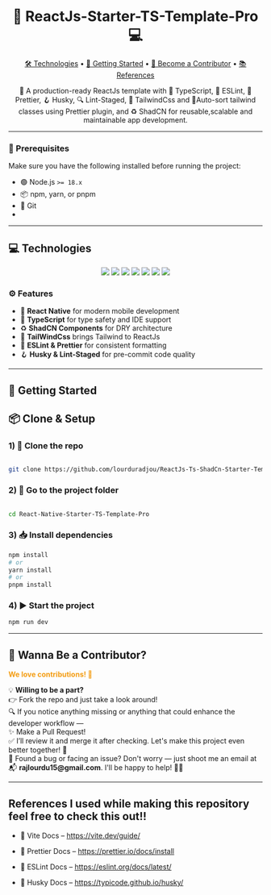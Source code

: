 <h1 align="center"><strong>🚀 ReactJs-Starter-TS-Template-Pro 💻</strong></h1>

<p align="center">
  <a href="#technologies">🛠️ Technologies</a> •
  <a href="#started">🚀 Getting Started</a> •
  <a href="#wannabe">🤝 Become a Contributor</a> •
  <a href="#references">📚 References</a>
</p>

<p align="center">
  🚀 A production-ready ReactJs template with 🧠 TypeScript, 🧹 ESLint, 🎨 Prettier, 🪝 Husky, 🔍 Lint-Staged, 💨 TailwindCss and 🔭Auto-sort tailwind classes using Prettier plugin, and  ♻️ ShadCN for reusable,scalable and maintainable app development.
</p>

---

<h3>🔧 Prerequisites</h3>

Make sure you have the following installed before running the project:

- 🟢 Node.js `>= 18.x`
- 📦 npm, yarn, or pnpm
- 🧰 Git
-
---

<h2 id="technologies">💻 Technologies</h2>

<p align="center">
  <img src="https://img.shields.io/badge/React-v19.1.0-blue" />
  <img src="https://img.shields.io/badge/TypeScript-v5.8.3-darkblue" />
  <img src="https://img.shields.io/badge/ESLint-v9.26.0-green" />
  <img src="https://img.shields.io/badge/Prettier-v3.5.3-orange" />
  <img src="https://img.shields.io/badge/TailWindCss-v4.1.6-yellow" />
  <img src="https://img.shields.io/badge/Husky-v9.1.7-blueviolet" />
  <img src="https://img.shields.io/badge/Lint_Staged-v16.0.0-lightgrey" />
</p>

### ⚙️ Features

- 🚀 **React Native** for modern mobile development
- 🧠 **TypeScript** for type safety and IDE support
- ♻️ **ShadCN Components** for DRY architecture
- 🎨 **TailWindCss** brings Tailwind to ReactJs
- 🧹 **ESLint & Prettier** for consistent formatting
- 🪝 **Husky & Lint-Staged** for pre-commit code quality

---

<h2 id="started">🚀 Getting Started</h2>

## 📦 Clone & Setup

### 1) 🧬 Clone the repo
```bash

git clone https://github.com/lourduradjou/ReactJs-Ts-ShadCn-Starter-Template-Pro.git
```
### 2) 📁 Go to the project folder
```bash

cd React-Native-Starter-TS-Template-Pro
```

### 3) 📥 Install dependencies
```bash
npm install
# or
yarn install
# or
pnpm install
```

### 4) ▶️ Start the project
```bash
npm run dev
```
---

<h2 id="wannabe">🌟 Wanna Be a Contributor?</h2> <p><strong style="color:#f39c12;">We love contributions! 🙌</strong></p>
💡 <strong>Willing to be a part?</strong>

<div>👉 Fork the repo and just take a look around!</div> <div>🔍 If you notice anything missing or anything that could enhance the developer workflow —</div> <div>✨ Make a Pull Request!</div> <div>✅ I’ll review it and merge it after checking. Let's make this project even better together! 💪</div>
<div>🐞 Found a bug or facing an issue? Don't worry — just shoot me an email at 📬 <strong>rajlourdu15@gmail.com</strong>. I'll be happy to help! 💪🚀</div>


---

<h2 id="references">References I used while making this repository feel free to check this out!!</h2>

- 🔗 Vite Docs – https://vite.dev/guide/

- 🔗 Prettier Docs – https://prettier.io/docs/install

- 🔗 ESLint Docs – https://eslint.org/docs/latest/

- 🔗 Husky Docs – https://typicode.github.io/husky/














